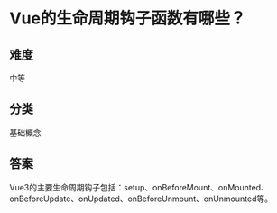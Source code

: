 # Vue的生命周期钩子函数有哪些？

## 难度
中等

## 分类
基础概念

## 答案
Vue3的主要生命周期钩子包括：setup、onBeforeMount、onMounted、onBeforeUpdate、onUpdated、onBeforeUnmount、onUnmounted等。
